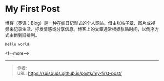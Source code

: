 # My First Post


博客（英语：Blog）是一种在线日记型式的个人网站，借由张帖子章、图片或视频来记录生活、抒发情感或分享信息。博客上的文章通常根据张贴时间，以倒序方式由新到旧排列。

```
hello world

```


&lt;!--more--&gt;


---

> 作者:   
> URL: https://suisbuds.github.io/posts/my-first-post/  

